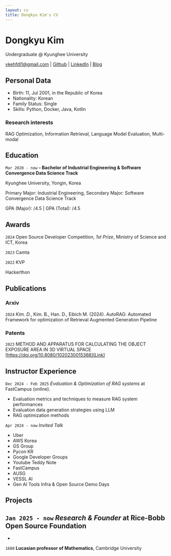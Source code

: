 ```yaml
---
layout: cv
title: Dongkyu Kim's CV
---
```

# Dongkyu Kim
Undergraduate @ Kyunghee University

<div id="webaddress">
<a href="vkehfdl1@gmail.com">vkehfdl1@gmail.com</a>
| <a href="https://github.com/vkehfdl1">Github</a>
| <a href="https://www.linkedin.com/in/jeffrey-dongkyu/">LinkedIn</a>
| <a href="https://obsidian-blog-gilt.vercel.app/">Blog</a>
</div>

## Personal Data
- Birth: 11, Jul 2001, in the Republic of Korea
- Nationality: Korean
- Family Status: Single
- Skills: Python, Docker, Java, Kotlin

### Research interests

RAG Optimization, Information Retrieval, Language Model Evaluation, Multi-modal


## Education

`Mar 2020 - now`
__-	Bachelor of Industrial Engineering & Software Convergence Data Science Track__

Kyunghee University, Yongin, Korea 

Primary Major: Industrial Engineering, Secondary Major: Software Convergence Data Science Track

GPA (Major): /4.5 | GPA (Total): /4.5

## Awards

`2024`
Open Source Developer Competition, *1st Prize*, Ministry of Science and ICT, Korea

`2023`
Camta

`2022`
KVP

Hackerthon


## Publications

### Arxiv

`2024`
*Kim. D.*, Kim. B., Han. D., Eibich M. (2024). AutoRAG: Automated Framework for optimization of Retrieval Augmented Generation Pipeline

### Patents

`2023`
METHOD AND APPARATUS FOR CALCULATING THE OBJECT EXPOSURE AREA IN 3D VIRTUAL SPACE [https://doi.org/10.8080/1020230015368](Link)

## Instructor Experience	

`Dec 2024 - Feb 2025`
*Evaluation & Optimization of RAG systems* at FastCampus (online).  

- Evaluation metrics and techniques to measure RAG system performances
- Evaluation data generation strategies using LLM
- RAG optimization methods

`Apr 2024 - now`
*Invited Talk*

- Uber
- AWS Korea
- GS Group
- Pycon KR
- Google Developer Groups
- Youtube Teddy Note
- FastCampus
- AUSG
- VESSL AI
- Gen AI Tools Infra & Open Source Demo Days

## Projects

`Jan 2025 - now`
*Research & Founder* at Rice-Bobb Open Source Foundation
- 
- 



`1600`
__Lucasian professor of Mathematics__, Cambridge University



<!-- ### Footer

Last updated: Mar 2025 -->


